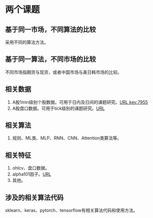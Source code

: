 
# 两个课题  

## 基于同一市场，不同算法的比较
采用不同的算法方法。

## 基于同一算法，不同市场的比较
不同市场指期货与现货，或者中国市场与美日韩市场的比较。

## 相关数据  
1. A股1min级别个股数据。可用于日内及日间的课题研究。[URL key:7955](https://pan.baidu.com/s/1IL33dGj9Y5pozA4oOFq9qg)  
2. A股盘口数据。可用于tick级别的课题研究。[URL](https://share.weiyun.com/TbjZXQpI)  
  

## 相关算法  
1. 规则、ML类、MLP、RNN、CNN、Attention类算法等。

## 相关特征
1. ohlcv、盘口数据。
2. alpha101因子。[URL](https://github.com/Alsac/alpha101)  
3. 其他。


## 涉及的相关算法代码
sklearn、keras、pytorch、tensorflow有相关算法代码和使用方法。
